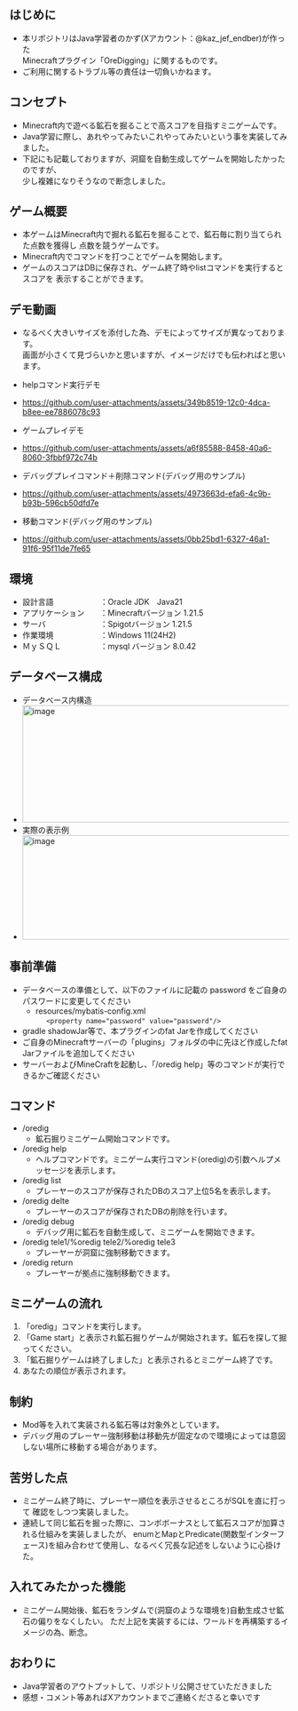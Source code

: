 ## はじめに
* 本リポジトリはJava学習者のかず(Xアカウント：@kaz_jef_endber)が作った  
Minecraftプラグイン「OreDigging」に関するものです。  
* ご利用に関するトラブル等の責任は一切負いかねます。

## コンセプト
* Minecraft内で遊べる鉱石を掘ることで高スコアを目指すミニゲームです。  
* Java学習に際し、あれやってみたいこれやってみたいという事を実装してみました。  
* 下記にも記載しておりますが、洞窟を自動生成してゲームを開始したかったのですが、  
少し複雑になりそうなので断念しました。
  
## ゲーム概要
* 本ゲームはMinecraft内で掘れる鉱石を掘ることで、鉱石毎に割り当てられた点数を獲得し
  点数を競うゲームです。
* Minecraft内でコマンドを打つことでゲームを開始します。
* ゲームのスコアはDBに保存され、ゲーム終了時やlistコマンドを実行するとスコアを
  表示することができます。
  
## デモ動画
* なるべく大きいサイズを添付した為、デモによってサイズが異なっております。  
画面が小さくて見づらいかと思いますが、イメージだけでも伝わればと思います。  
* helpコマンド実行デモ
* https://github.com/user-attachments/assets/349b8519-12c0-4dca-b8ee-ee7886078c93

* ゲームプレイデモ
* https://github.com/user-attachments/assets/a6f85588-8458-40a6-8060-3fbbf972c74b

* デバッグプレイコマンド＋削除コマンド(デバッグ用のサンプル)
* https://github.com/user-attachments/assets/4973663d-efa6-4c9b-b93b-596cb50dfd7e

* 移動コマンド(デバッグ用のサンプル)
* https://github.com/user-attachments/assets/0bb25bd1-6327-46a1-91f6-95f11de7fe65



## 環境
* 設計言語　　　　　　：Oracle JDK　Java21  
* アプリケーション　　：Minecraftバージョン	1.21.5
* サーバ　　　　　　　：Spigotバージョン	1.21.5
* 作業環境　　　　　　：Windows 11(24H2)
* ＭｙＳＱＬ　　　　　：mysql バージョン	8.0.42

## データベース構成
* データベース内構造
* <img width="895" height="211" alt="image" src="https://github.com/user-attachments/assets/358e436d-3f60-4a1f-8ffa-e04ce2ff78e9" />
* 実際の表示例
* <img width="645" height="188" alt="image" src="https://github.com/user-attachments/assets/6364a7e9-2cdb-444d-90e7-b8e0be8826b7" />

## 事前準備
* データベースの準備として、以下のファイルに記載の password をご自身のパスワードに変更してください
  + resources/mybatis-config.xml  
   ```　 <property name="password" value="password"/>　```
* gradle shadowJar等で、本プラグインのfat Jarを作成してください
* ご自身のMinecraftサーバーの「plugins」フォルダの中に先ほど作成したfat Jarファイルを追加してください
* サーバーおよびMineCraftを起動し、「/oredig help」等のコマンドが実行できるかご確認ください
  
## コマンド
* /oredig
  + 鉱石掘りミニゲーム開始コマンドです。 
* /oredig help  
  + ヘルプコマンドです。ミニゲーム実行コマンド(oredig)の引数ヘルプメッセージを表示します。    
* /oredig list
  + プレーヤーのスコアが保存されたDBのスコア上位5名を表示します。  
* /oredig delte
  + プレーヤーのスコアが保存されたDBの削除を行います。  
* /oredig debug  
  + デバッグ用に鉱石を自動生成して、ミニゲームを開始できます。
* /oredig tele1/%oredig tele2/%oredig tele3
  + プレーヤーが洞窟に強制移動できます。
* /oredig return  
  + プレーヤーが拠点に強制移動できます。

## ミニゲームの流れ
1. 「oredig」コマンドを実行します。
2. 「Game start」と表示され鉱石掘りゲームが開始されます。鉱石を探して掘ってください。
3. 「鉱石掘りゲームは終了しました」と表示されるとミニゲーム終了です。
4. あなたの順位が表示されます。

## 制約
* Mod等を入れて実装される鉱石等は対象外としています。  
* デバッグ用のプレーヤー強制移動は移動先が固定なので環境によっては意図しない場所に移動する場合があります。  

## 苦労した点
* ミニゲーム終了時に、プレーヤー順位を表示させるところがSQLを直に打って
  確認をしつつ実装しました。
* 連続して同じ鉱石を掘った際に、コンボボーナスとして鉱石スコアが加算される仕組みを実装しましたが、
  enumとMapとPredicate(関数型インターフェース)を組み合わせて使用し、なるべく冗長な記述をしないように心掛けた。

## 入れてみたかった機能
* ミニゲーム開始後、鉱石をランダムで(洞窟のような環境を)自動生成させ鉱石の偏りをなくしたい。
  ただ上記を実装するには、ワールドを再構築するイメージの為、断念。

## おわりに
* Java学習者のアウトプットして、リポジトリ公開させていただきました
* 感想・コメント等あればXアカウントまでご連絡くださると幸いです

